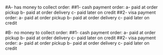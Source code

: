 #A- has money to collect order:
##1- cash payment order:
    a- paid at order pickup
    b- paid at order delivery
    c- paid later on credit
##2- visa payment order:
    a- paid at order pickup
    b- paid at order delivery
    c- paid later on credit

#B- no money to collect order:
##1- cash payment order:
    a- paid at order pickup
    b- paid at order delivery
    c- paid later on credit
##2- visa payment order:
    a- paid at order pickup
    b- paid at order delivery
    c- paid later on credit
